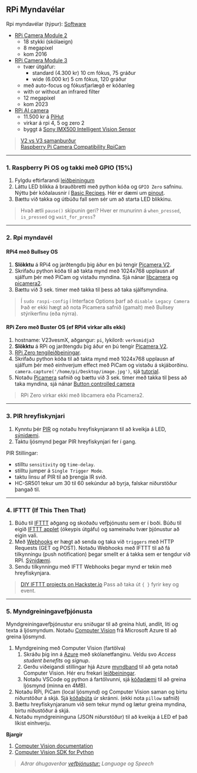 ## RPi Myndavélar

Rpi myndavélar (týpur):
[Software](https://www.raspberrypi.com/documentation/computers/camera_software.html)

- [RPi Camera Module 2](https://www.raspberrypi.com/products/camera-module-v2/)
   - 18 stykki (skólaeign) 
   - 8 megapixel
   - kom 2016
- [RPi Camera Module 3](https://www.raspberrypi.com/products/camera-module-3/)
   - tvær útgáfur:
      - standard (4.300 kr) 10 cm fókus, 75 gráður
      - wide (6.000 kr)  5 cm fókus, 120 gráður
   - með auto-focus og fókusfjarlægð er kóðanleg
   - with or without an infrared filter
   - 12 megapixel
   - kom 2023
- [RPi AI camera](https://www.raspberrypi.com/products/ai-camera/)
   - 11.500 kr á [PiHut](https://thepihut.com/products/raspberry-pi-ai-camera)
   - virkar á rpi 4, 5 og zero 2
   - byggt á [Sony IMX500 Intelligent Vision Sensor](https://developer.sony.com/imx500)

> [V2 vs V3 samanburður](https://dphacks.com/2023/01/18/raspberry-pi-camera-module-3-comparison/) <br>
> [Raspberry Pi Camera Compatibility RpiCam](https://orionrobots.co.uk/2024/06/04/raspberry-pi-camera-compatibility.html)

---


### 1. Raspberry Pi OS og takki með GPIO (15%)
1. Fylgdu eftirfarandi [leiðbeiningum](https://github.com/VESM3/IOT/blob/main/Efni/h23_RPi_uppsetning.md#2-a%C3%B0-tengjast-raspberry-pi-me%C3%B0-ssh-%C3%BEarf-a%C3%B0-gera-fyrst)
1. Láttu LED blikka á brauðbretti með python kóða og `GPIO Zero` safninu. Nýttu þér kóðalausnir í [Basic Recipes](https://gpiozero.readthedocs.io/en/stable/recipes.html). Hér er dæmi um  [pinout](https://gpiozero.readthedocs.io/en/stable/cli_tools.html#pinout).
1. Bættu við takka og útbúðu fall sem sér um að starta LED blikkinu. 

> Hvað ætli `pause()` skipunin geri? Hver er munurinn á `when_pressed`, `is_pressed` og `wait_for_press`? 

---

### 2. Rpi myndavél 

#### RPi4 með Bullsey OS
1. **Slökktu** á RPi4 og jarðtengdu þig áður en þú tengir [Picamera V2](https://www.raspberrypi.com/documentation/accessories/camera.html). 
1. Skrifaðu python kóða til að takta mynd með 1024x768 upplausn af sjálfum þér með PiCam og vistaðu myndina. Sjá nánar [libcamera](https://www.raspberrypi.com/documentation/computers/camera_software.html) og [picamera2](https://datasheets.raspberrypi.com/camera/picamera2-manual.pdf).
1. Bættu við 3 sek. timer með takka til þess að taka sjálfsmyndina.
   
> Í `sudo raspi-config` í Interface Options þarf að  `disable Legacy Camera`
> Það er ekki hægt að nota Picamera safnið (gamalt) með Bullsey stýrikerfinu (eða nýrra).

#### RPi Zero með Buster OS (ef RPi4 virkar alls ekki)
1. hostname: V23vesmX, aðgangur: `pi`, lykilorð: `verksmidja3`
1. **Slökktu** á RPi og jarðtengdu þig áður en þú tengir [Picamera V2](https://www.raspberrypi.com/documentation/accessories/camera.html).
1. [RPi Zero tengileiðbeiningar](https://www.youtube.com/watch?v=zFAX4pH1BPA).  
1. Skrifaðu python kóða til að takta mynd með 1024x768 upplausn af sjálfum þér með einhverjum effect með PiCam og vistaðu á skjáborðinu. `camera.capture('/home/pi/Desktop/image.jpg')`, sjá [tutorial](https://projects.raspberrypi.org/en/projects/getting-started-with-picamera/2).
1. Notaðu [Picamera](https://picamera.readthedocs.io/en/release-1.13/recipes1.html#) safnið og bættu við 3 sek. timer með takka til þess að taka myndina, sjá nánar [Button controlled camera](https://gpiozero.readthedocs.io/en/stable/recipes.html#button-controlled-camera)

> RPi Zero virkar ekki með libcamera eða Picamera2. 

---

### 3. PIR hreyfiskynjari 

1. Kynntu þér [PIR](https://lastminuteengineers.com/pir-sensor-arduino-tutorial/) og notaðu hreyfiskynjarann til að kveikja á LED, [sýnidæmi](https://gpiozero.readthedocs.io/en/stable/recipes.html#motion-sensor).
1. Taktu ljósmynd þegar PIR hreyfiskynjari fer í gang.

PIR Stillingar:
- stilltu `sensitivity` og `time-delay`.
- stilltu jumper á `Single Trigger Mode`.
- taktu linsu af PIR til að þrengja IR svið. 
- HC-SR501 tekur um 30 til 60 sekúndur að byrja, falskar niðurstöður þangað til.

---

### 4. IFTTT (If This Then That) 
1. Búðu til [IFTTT](https://help.ifttt.com/hc/en-us/articles/115010158167-How-does-IFTTT-work-) aðgang og skoðaðu vefþjónustu sem er í boði. Búðu til eigið [IFTTT applet](https://help.ifttt.com/hc/en-us/articles/360021401373-Creating-your-own-Applet) (ókeypis útgáfu) og sameinaðu tvær þjónustur að eigin vali.
1. Með [Webhooks](https://ifttt.com/explore/what-is-a-webhook) er hægt að senda og taka við `triggers` með HTTP Requests (GET og POST). Notaðu Webhooks með IFTTT til að fá tilkynningu (push notification) þegar smellt er á takka sem er tengdur við RPI. [Sýnidæmi](https://pimylifeup.com/using-ifttt-with-the-raspberry-pi/).
1. Sendu tilkynningu með IFTT Webhooks þegar mynd er tekin með hreyfiskynjara.

> [DIY IFTTT projects on Hackster.io](https://www.hackster.io/ifttt) 
> Pass að  taka út `{ }` fyrir key og event.

---

### 5. Myndgreiningavefþjónusta 

Myndgreiningavefþjónustur eru sniðugar til að greina hluti, andlit, liti og texta á ljósmyndum. Notaðu [Computer Vision](https://azure.microsoft.com/en-us/services/cognitive-services/computer-vision/#overview) frá Microsoft Azure til að greina ljósmynd. 

1. Myndgreining með Computer Vision (fartölva)
   1. Skráðu þig inn á [Azure](https://azureforeducation.microsoft.com/devtools) með skólanetfanginu. Veldu svo _Access student benefits_ og _signup_.
   1. Gerðu viðeigandi stillingar hjá Azure [myndband](https://www.youtube.com/watch?v=1VB_QrHm_nY&ab_channel=JieJenn) til að geta notað Computer Vision. Hér eru frekari [leiðbeiningar](https://www.pluralsight.com/guides/computer-vision-with-microsoft-azure).
   1. Notaðu VSCode og python á fartölvunni, sjá [kóðadæmi](https://github.com/VESM3/IOT/blob/main/Efni/ComputerVisionDemo.py) til að greina ljósmynd (minna en 4MB).
1. Notaðu RPi, PiCam (local ljósmynd) og Computer Vision saman og birtu niðurstöður á skjá. Sjá [kóðabúta](https://github.com/Azure-Samples/cognitive-services-quickstart-code/blob/master/python/ComputerVision/ImageAnalysisQuickstart.py) úr skránni. (ekki nota `pillow` safnið)
1. Bættu hreyfiskynjaranum við sem tekur mynd og lætur greina myndina, birtu niðustöður á skjá.
1. Notaðu myndgreininguna (JSON niðurstöður) til að kveikja á LED ef það líkist einhverju. 

<!--  1. [Call the Image Analysis API](https://learn.microsoft.com/en-us/azure/cognitive-services/computer-vision/how-to/call-analyze-image?source=recommendations&tabs=python#submit-data-to-the-service) og 
-->

**Bjargir**

1. [Computer Vision documentation](https://docs.microsoft.com/en-us/azure/cognitive-services/computer-vision/)
1. [Computer Vision SDK for Python](https://docs.microsoft.com/en-us/python/api/overview/azure/cognitiveservices-vision-computervision-readme?view=azure-python-preview)

> _Aðrar áhugaverðar [vefþjónustur:]( https://azure.microsoft.com/en-us/products/cognitive-services/#api) Language og Speech_


  
